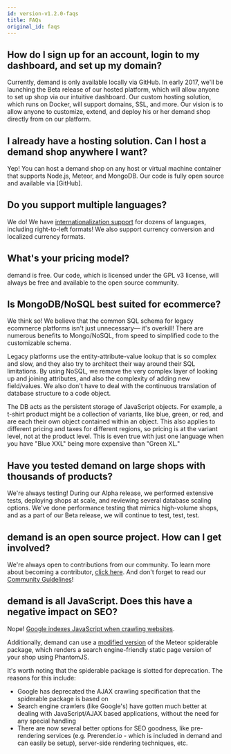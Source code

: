 ```yaml
---
id: version-v1.2.0-faqs
title: FAQs
original_id: faqs
---
```


## How do I sign up for an account, login to my dashboard, and set up my domain?

Currently, demand is only available locally via GitHub. In early 2017, we'll be launching the Beta release of our hosted platform, which will allow anyone to set up shop via our intuitive dashboard. Our custom hosting solution, which runs on Docker, will support domains, SSL, and more. Our vision is to allow anyone to customize, extend, and deploy his or her demand shop directly from on our platform.

## I already have a hosting solution. Can I host a demand shop anywhere I want?

Yep! You can host a demand shop on any host or virtual machine container that supports Node.js, Meteor, and MongoDB. Our code is fully open source and available via [GitHub].

## Do you support multiple languages?

We do! We have [internationalization support](i18n.md) for dozens of languages, including right-to-left formats! We also support currency conversion and localized currency formats.

## What's your pricing model?

demand is free. Our code, which is licensed under the GPL v3 license, will always be free and available to the open source community.

## Is MongoDB/NoSQL best suited for ecommerce?

We think so! We believe that the common SQL schema for legacy ecommerce platforms isn't just unnecessary— it's overkill! There are numerous benefits to Mongo/NoSQL, from speed to simplified code to the customizable schema.

Legacy platforms use the entity-attribute-value lookup that is so complex and slow, and they also try to architect their way around their SQL limitations. By using NoSQL, we remove the very complex layer of looking up and joining attributes, and also the complexity of adding new field/values. We also don't have to deal with the continuous translation of database structure to a code object.

The DB acts as the persistent storage of JavaScript objects. For example, a t-shirt product might be a collection of variants, like blue, green, or red, and are each their own object contained within an object. This also applies to different pricing and taxes for different regions, so pricing is at the variant level, not at the product level. This is even true with just one language when you have "Blue XXL" being more expensive than "Green XL."

## Have you tested demand on large shops with thousands of products?

We're always testing! During our Alpha release, we performed extensive tests, deploying shops at scale, and reviewing several database scaling options. We've done performance testing that mimics high-volume shops, and as a part of our Beta release, we will continue to test, test, test.

## demand is an open source project. How can I get involved?

We're always open to contributions from our community. To learn more about becoming a contributor, [click here](http://blog.demandcluster.com/how-to-get-involved-with-demand-mmerce/). And don't forget to read our [Community Guidelines](https://docs.demandcluster.com/dedemand-/trunk/guidelines)!

## demand is all JavaScript. Does this have a negative impact on SEO?

Nope! [Google indexes JavaScript when crawling websites](https://googlewebmastercentral.blogspot.com.es/2014/05/understanding-web-pages-better.html).

Additionally, demand can use a [modified version](https://github.com/ongoworks/spiderable) of the Meteor spiderable package, which renders a search engine-friendly static page version of your shop using PhantomJS.

It's worth noting that the spiderable package is slotted for deprecation. The reasons for this include:

-   Google has deprecated the AJAX crawling specification that the spiderable package is based on
-   Search engine crawlers (like Google's) have gotten much better at dealing with JavaScript/AJAX based applications, without the need for any special handling
-   There are now several better options for SEO goodness, like pre-rendering services (e.g. Prerender.io - which is included in demand and can easily be setup), server-side rendering techniques, etc.
